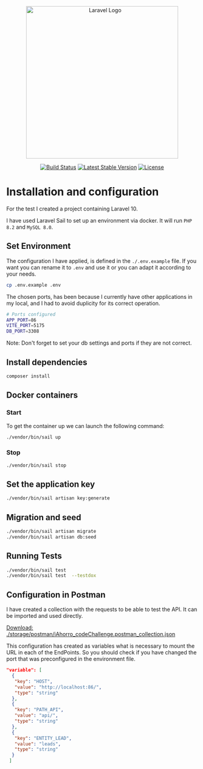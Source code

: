 <p align="center"><a href="https://laravel.com" target="_blank"><img src="https://raw.githubusercontent.com/laravel/art/master/logo-lockup/5%20SVG/2%20CMYK/1%20Full%20Color/laravel-logolockup-cmyk-red.svg" width="400" alt="Laravel Logo"></a></p>

<p align="center">
<a href="https://github.com/laravel/framework/actions"><img src="https://github.com/laravel/framework/workflows/tests/badge.svg" alt="Build Status"></a>
<a href="https://packagist.org/packages/laravel/framework"><img src="https://img.shields.io/packagist/v/laravel/framework" alt="Latest Stable Version"></a>
<a href="https://packagist.org/packages/laravel/framework"><img src="https://img.shields.io/packagist/l/laravel/framework" alt="License"></a>
</p>

# Installation and configuration

For the test I created a project containing Laravel 10.

I have used Laravel Sail to set up an environment via docker. It will run `PHP 8.2` and `MySQL 8.0`.

## Set Environment

The configuration I have applied, is defined in the `./.env.example` file.
If you want you can rename it to `.env` and use it or you can adapt it according to your needs.

```bash
cp .env.example .env
```

The chosen ports, has been because I currently have other applications in my local, and I had to avoid duplicity for its correct operation.

```bash
# Ports configured
APP_PORT=86
VITE_PORT=5175
DB_PORT=3308
```

Note: Don't forget to set your db settings and ports if they are not correct.

## Install dependencies

```bash
composer install
```

## Docker containers

### Start

To get the container up we can launch the following command:

```bash
./vendor/bin/sail up
```

### Stop

```bash
./vendor/bin/sail stop
```

## Set the application key

```bash
./vendor/bin/sail artisan key:generate
```

## Migration and seed

```bash
./vendor/bin/sail artisan migrate
./vendor/bin/sail artisan db:seed
```

## Running Tests

```bash
./vendor/bin/sail test
./vendor/bin/sail test  --testdox
```

## Configuration in Postman

I have created a collection with the requests to be able to test the API.
It can be imported and used directly.

[Download: ./storage/postman/iAhorro_codeChallenge.postman_collection.json](./storage/postman/iAhorro_codeChallenge.postman_collection.json)

This configuration has created as variables what is necessary to mount the URL in each of the EndPoints. So you should check if you have changed the port that was preconfigured in the environment file.

```json
"variable": [
  {
   "key": "HOST",
   "value": "http://localhost:86/",
   "type": "string"
  },
  {
   "key": "PATH_API",
   "value": "api/",
   "type": "string"
  },
  {
   "key": "ENTITY_LEAD",
   "value": "leads",
   "type": "string"
  }
 ]
```
